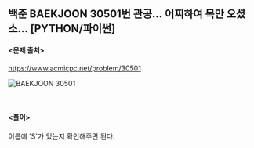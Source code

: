 ## 백준 BAEKJOON 30501번 관공... 어찌하여 목만 오셨소... [PYTHON/파이썬]

#### <문제 출처><br>
https://www.acmicpc.net/problem/30501

![BAEKJOON 30501](https://blog.kakaocdn.net/dn/LzkRY/btsAvs0QzLu/rKwSefss0Myo5onvEwe2GK/img.png)

<br>

#### <풀이><br>

이름에 'S'가 있는지 확인해주면 된다.